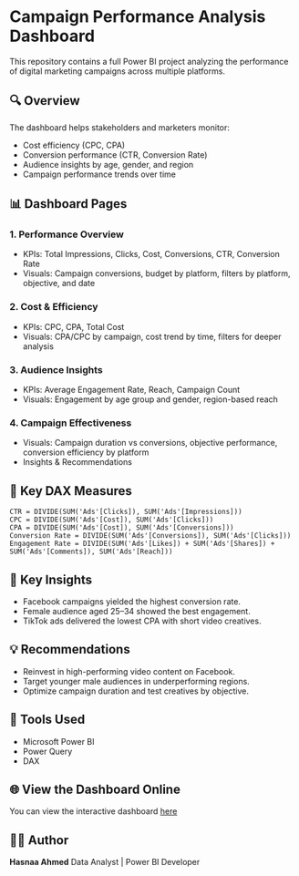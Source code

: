 # Campaign Performance Analysis Dashboard

This repository contains a full Power BI project analyzing the performance of digital marketing campaigns across multiple platforms.

## 🔍 Overview

The dashboard helps stakeholders and marketers monitor:

* Cost efficiency (CPC, CPA)
* Conversion performance (CTR, Conversion Rate)
* Audience insights by age, gender, and region
* Campaign performance trends over time

## 📊 Dashboard Pages

### 1. Performance Overview

* KPIs: Total Impressions, Clicks, Cost, Conversions, CTR, Conversion Rate
* Visuals: Campaign conversions, budget by platform, filters by platform, objective, and date

### 2. Cost & Efficiency

* KPIs: CPC, CPA, Total Cost
* Visuals: CPA/CPC by campaign, cost trend by time, filters for deeper analysis

### 3. Audience Insights

* KPIs: Average Engagement Rate, Reach, Campaign Count
* Visuals: Engagement by age group and gender, region-based reach

### 4. Campaign Effectiveness

* Visuals: Campaign duration vs conversions, objective performance, conversion efficiency by platform
* Insights & Recommendations

## 🧮 Key DAX Measures

```DAX
CTR = DIVIDE(SUM('Ads'[Clicks]), SUM('Ads'[Impressions]))
CPC = DIVIDE(SUM('Ads'[Cost]), SUM('Ads'[Clicks]))
CPA = DIVIDE(SUM('Ads'[Cost]), SUM('Ads'[Conversions]))
Conversion Rate = DIVIDE(SUM('Ads'[Conversions]), SUM('Ads'[Clicks]))
Engagement Rate = DIVIDE(SUM('Ads'[Likes]) + SUM('Ads'[Shares]) + SUM('Ads'[Comments]), SUM('Ads'[Reach]))
```

## 📌 Key Insights

* Facebook campaigns yielded the highest conversion rate.
* Female audience aged 25–34 showed the best engagement.
* TikTok ads delivered the lowest CPA with short video creatives.

## 💡 Recommendations

* Reinvest in high-performing video content on Facebook.
* Target younger male audiences in underperforming regions.
* Optimize campaign duration and test creatives by objective.

## 🧠 Tools Used

* Microsoft Power BI
* Power Query
* DAX

## 🌐 View the Dashboard Online

You can view the interactive dashboard [here](https://app.powerbi.com/view?r=eyJrIjoiMTAxYzZkZTgtYzEzNS00ZTVlLTlhNTMtYmU2NjhlYmU3MTUwIiwidCI6IjJiYjZlNWJjLWMxMDktNDdmYi05NDMzLWMxYzZmNGZhMzNmZiIsImMiOjl9)

## 🧑‍💻 Author

**Hasnaa Ahmed**
Data Analyst | Power BI Developer
